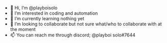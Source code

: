 - 👋 Hi, I’m @playboisolo
- 👀 I’m interested in coding and automation
- 🌱 I’m currently learning nothing yet
- 💞️ I’m looking to collaborate but not sure what/who to collaborate with at the moment
- 📫 You can reach me through discord;   @playboi solo#7644
